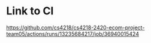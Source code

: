# Link to CI 
https://github.com/cs4218/cs4218-2420-ecom-project-team05/actions/runs/13235684217/job/36940015424